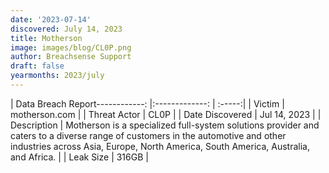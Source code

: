 ```yaml
---
date: '2023-07-14'
discovered: July 14, 2023
title: Motherson
image: images/blog/CL0P.png
author: Breachsense Support
draft: false
yearmonths: 2023/july
---
```


| Data Breach Report------------:     |:-------------:    | :-----:|
| Victim      | motherson.com      | 
| Threat Actor      | CL0P      | 
| Date Discovered      | Jul 14, 2023      | 
| Description      | Motherson is a specialized full-system solutions provider and caters to a diverse range of customers in the automotive and other industries across Asia, Europe, North America, South America, Australia, and Africa.      | 
| Leak Size      | 316GB      | 

